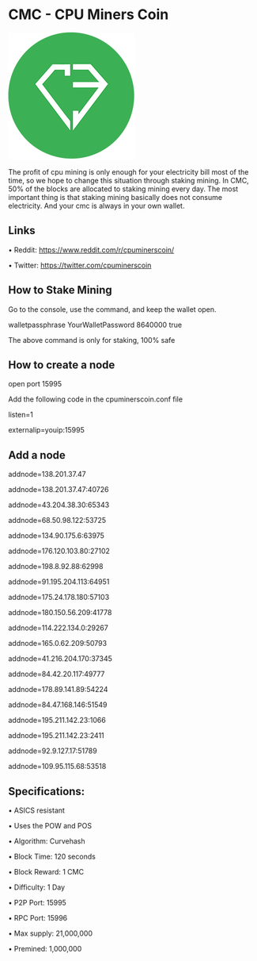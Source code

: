 CMC - CPU Miners Coin 
========
![](src/qt/res/icons/cpuminerscoin.png)

The profit of cpu mining is only enough for your electricity bill most of the time, so we hope to change this situation through staking mining. In CMC, 50% of the blocks are allocated to staking mining every day. The most important thing is that staking mining basically does not consume electricity. And your cmc is always in your own wallet.

Links
----------------

• Reddit: https://www.reddit.com/r/cpuminerscoin/

• Twitter: https://twitter.com/cpuminerscoin


How to Stake Mining
----------------------
Go to the console, use the command, and keep the wallet open.

walletpassphrase YourWalletPassword 8640000 true

The above command is only for staking, 100% safe


How to create a node
----------------------
open port 15995

Add the following code in the cpuminerscoin.conf file

listen=1

externalip=youip:15995


Add a node
----------------------
addnode=138.201.37.47

addnode=138.201.37.47:40726

addnode=43.204.38.30:65343

addnode=68.50.98.122:53725

addnode=134.90.175.6:63975

addnode=176.120.103.80:27102

addnode=198.8.92.88:62998

addnode=91.195.204.113:64951

addnode=175.24.178.180:57103

addnode=180.150.56.209:41778

addnode=114.222.134.0:29267

addnode=165.0.62.209:50793

addnode=41.216.204.170:37345

addnode=84.42.20.117:49777

addnode=178.89.141.89:54224

addnode=84.47.168.146:51549

addnode=195.211.142.23:1066

addnode=195.211.142.23:2411

addnode=92.9.127.17:51789

addnode=109.95.115.68:53518


Specifications:
----------------------

• ASICS resistant

• Uses the POW and POS

• Algorithm:        Curvehash

• Block Time:       120 seconds

• Block Reward:     1 CMC

• Difficulty:       1 Day

• P2P Port:         15995

• RPC Port:         15996

• Max supply:      21,000,000

• Premined:      1,000,000


